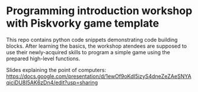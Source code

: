 # Programming introduction workshop with Piskvorky game template

This repo contains python code snippets demonstrating code building blocks. After learning the basics, the workshop atendees are supposed to use their newly-acquired skills to program a simple game using the prepared high-level functions.

Slides explaining the point of computers:
https://docs.google.com/presentation/d/1ewOf9oKdI5izyS4dneZeZAeSNYAqiciDU8I5AK6zDn4/edit?usp=sharing

